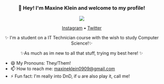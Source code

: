 <h3 align="center">👋 Hey! I'm Maxine Klein and welcome to my profile!</h3>
<div align="center">
	<img src="https://images.unsplash.com/photo-1470115636492-6d2b56f9146d?ixlib=rb-1.2.1&auto=format&fit=crop&w=1600&h=500&q=60">
</div>
<p align="center">
  <a href="https://www.instagram.com/max.the.virgo/">Instagram</a> •
  <a href="https://twitter.com/maxine_kgs">Twitter</a>
</p>
<p align="center">
 ✨ I'm a student on a IT Technician course with the wish to study Computer Science!✨
 <p align="center">
 ✨As much as im new to all that stuff, trying my best here! ✨
</p>

- 😄 My Pronouns: They/Them!
- 📫 How to reach me: [maxineklein0909@gmail.com](mailto:maxineklein0909@gmail.com)
- ⚡ Fun fact: I'm really into DnD, if u are also play it, call me!

<!--
https://github.com/MaxKGS/MaxKGS/blob/main/tumblr_nqxbreqwLO1u9grhgo3_500.gif
